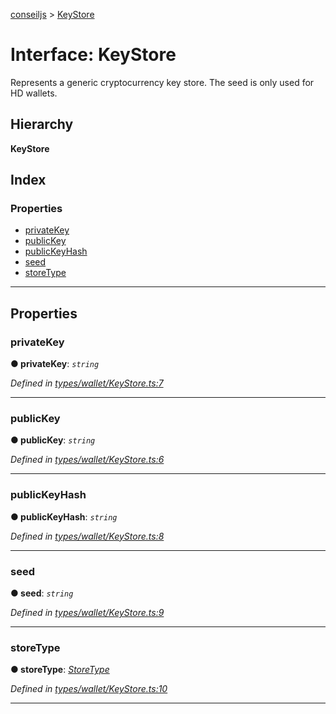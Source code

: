 [conseiljs](../README.md) > [KeyStore](../interfaces/keystore.md)

# Interface: KeyStore

Represents a generic cryptocurrency key store. The seed is only used for HD wallets.

## Hierarchy

**KeyStore**

## Index

### Properties

* [privateKey](keystore.md#privatekey)
* [publicKey](keystore.md#publickey)
* [publicKeyHash](keystore.md#publickeyhash)
* [seed](keystore.md#seed)
* [storeType](keystore.md#storetype)

---

## Properties

<a id="privatekey"></a>

###  privateKey

**● privateKey**: *`string`*

*Defined in [types/wallet/KeyStore.ts:7](https://github.com/Cryptonomic/ConseilJS/blob/9065a8e/src/types/wallet/KeyStore.ts#L7)*

___
<a id="publickey"></a>

###  publicKey

**● publicKey**: *`string`*

*Defined in [types/wallet/KeyStore.ts:6](https://github.com/Cryptonomic/ConseilJS/blob/9065a8e/src/types/wallet/KeyStore.ts#L6)*

___
<a id="publickeyhash"></a>

###  publicKeyHash

**● publicKeyHash**: *`string`*

*Defined in [types/wallet/KeyStore.ts:8](https://github.com/Cryptonomic/ConseilJS/blob/9065a8e/src/types/wallet/KeyStore.ts#L8)*

___
<a id="seed"></a>

###  seed

**● seed**: *`string`*

*Defined in [types/wallet/KeyStore.ts:9](https://github.com/Cryptonomic/ConseilJS/blob/9065a8e/src/types/wallet/KeyStore.ts#L9)*

___
<a id="storetype"></a>

###  storeType

**● storeType**: *[StoreType](../enums/storetype.md)*

*Defined in [types/wallet/KeyStore.ts:10](https://github.com/Cryptonomic/ConseilJS/blob/9065a8e/src/types/wallet/KeyStore.ts#L10)*

___

